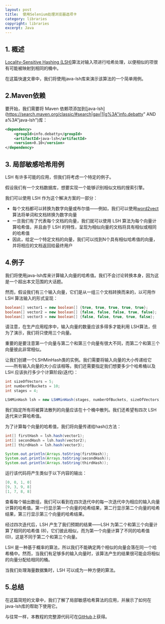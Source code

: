 ```yaml
---
layout: post
title:  使用Selenium处理浏览器选项卡
category: libraries
copyright: libraries
excerpt: Java
---
```


## 1. 概述

[Locality-Sensitive Hashing (LSH)](https://en.wikipedia.org/wiki/Locality-sensitive_hashing)算法对输入项进行哈希处理，以便相似的项很有可能被映射到相同的桶中。

在这篇快速文章中，我们将使用java-lsh库来演示该算法的一个简单用例。

## 2.Maven依赖

要开始，我们需要将 Maven 依赖项添加到[java-lsh](https://search.maven.org/classic/#search|gav|1|g%3A"info.debatty" AND a%3A"java-lsh")库：

```xml
<dependency>
    <groupId>info.debatty</groupId>
    <artifactId>java-lsh</artifactId>
    <version>0.10</version>
</dependency>
```

## 3. 局部敏感哈希用例

LSH 有许多可能的应用，但我们将考虑一个特定的例子。

假设我们有一个文档数据库，想要实现一个能够识别相似文档的搜索引擎。

我们可以使用 LSH 作为这个解决方案的一部分：

-   每个文档都可以转换为数字向量或布尔值——例如，我们可以使用[word2vect](https://en.wikipedia.org/wiki/Word2vec) 算法将单词和文档转换为数字向量
-   一旦我们有了代表每个文档的向量，我们就可以使用 LSH 算法为每个向量计算哈希值，并且由于 LSH 的特性，呈现为相似向量的文档将具有相似或相同的哈希值
-   因此，给定一个特定文档的向量，我们可以找到N个具有相似哈希值的向量，并将相应的文档返回给最终用户

## 4.例子

我们将使用java-lsh库来计算输入向量的哈希值。我们不会讨论转换本身，因为这是一个超出本文范围的大话题。

然而，假设我们有三个输入向量，它们是从一组三个文档转换而来的，以可用作 LSH 算法输入的形式呈现：

```java
boolean[] vector1 = new boolean[] {true, true, true, true, true};
boolean[] vector2 = new boolean[] {false, false, false, true, false};
boolean[] vector3 = new boolean[] {false, false, true, true, false};

```

请注意，在生产应用程序中，输入向量的数量应该多得多才能利用 LSH算法，但为了演示，我们将只使用三个向量。

重要的是要注意第一个向量与第二个和第三个向量有很大不同，而第二个和第三个向量彼此非常相似。

让我们创建一个LSHMinHash类的实例。我们需要将输入向量的大小传递给它——所有输入向量的大小应该相等。我们还需要指定我们想要多少个哈希桶以及 LSH 应该执行多少个计算阶段(迭代)：

```java
int sizeOfVectors = 5;
int numberOfBuckets = 10;
int stages = 4;

LSHMinHash lsh = new LSHMinHash(stages, numberOfBuckets, sizeOfVectors);

```

我们指定所有将被算法散列的向量应该在十个桶中散列。我们还希望有四次 LSH 迭代来计算哈希值。

为了计算每个向量的哈希值，我们将向量传递给hash()方法：

```java
int[] firstHash = lsh.hash(vector1);
int[] secondHash = lsh.hash(vector2);
int[] thirdHash = lsh.hash(vector3);

System.out.println(Arrays.toString(firstHash));
System.out.println(Arrays.toString(secondHash));
System.out.println(Arrays.toString(thirdHash));

```

运行该代码将产生类似于以下内容的输出：

```java
[0, 0, 1, 0]
[9, 3, 9, 8]
[1, 7, 8, 8]

```

查看每个输出数组，我们可以看到在四次迭代中的每一次迭代中为相应的输入向量计算的哈希值。第一行显示第一个向量的哈希结果，第二行显示第二个向量的哈希结果，第三行显示第三个向量的哈希结果。

经过四次迭代后，LSH 产生了我们预期的结果——LSH 为第二个和第三个向量计算了相同的哈希值 (8)，它们彼此相似，而为第一个向量计算了不同的哈希值 (0)，这是不同于第二个和第三个向量。

LSH 是一种基于概率的算法，所以我们不能确定两个相似的向量会落在同一个哈希桶中。然而，当我们有足够多的输入向量时，该算法产生的结果很可能会将相似的向量分配给相同的桶。

当我们处理海量数据集时，LSH 可以成为一种方便的算法。

## 5.总结

在这篇简短的文章中，我们了解了局部敏感哈希算法的应用，并展示了如何在java-lsh库的帮助下使用它。

与往常一样，本教程的完整源代码可在[GitHub](https://github.com/tu-yucheng/taketoday-tutorial4j/tree/master/opensource-libraries/libraries-1)上获得。